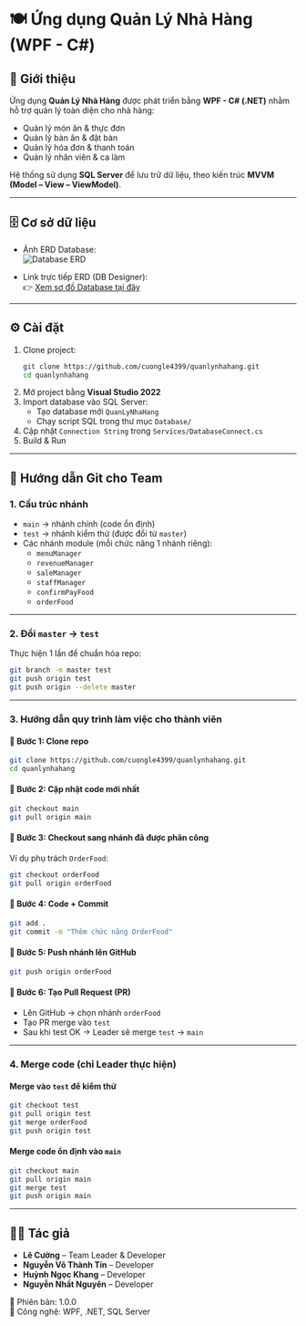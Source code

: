 # 🍽️ Ứng dụng Quản Lý Nhà Hàng (WPF - C#)

## 📌 Giới thiệu
Ứng dụng **Quản Lý Nhà Hàng** được phát triển bằng **WPF - C# (.NET)** nhằm hỗ trợ quản lý toàn diện cho nhà hàng:

- Quản lý món ăn & thực đơn  
- Quản lý bàn ăn & đặt bàn  
- Quản lý hóa đơn & thanh toán  
- Quản lý nhân viên & ca làm  

Hệ thống sử dụng **SQL Server** để lưu trữ dữ liệu, theo kiến trúc **MVVM (Model – View – ViewModel)**.

---

## 🗄️ Cơ sở dữ liệu
- Ảnh ERD Database:  
  ![Database ERD](https://github.com/cuongle4399/cuongle4399/blob/main/img/quanlynhahang.png)  

- Link trực tiếp ERD (DB Designer):  
  👉 [Xem sơ đồ Database tại đây](https://erd.dbdesigner.net/designer/schema/1757519693-quanlynhahang)

---

## ⚙️ Cài đặt
1. Clone project:
   ```bash
   git clone https://github.com/cuongle4399/quanlynhahang.git
   cd quanlynhahang
   ```
2. Mở project bằng **Visual Studio 2022**  
3. Import database vào SQL Server:
   - Tạo database mới `QuanLyNhaHang`  
   - Chạy script SQL trong thư mục `Database/`  
4. Cập nhật `Connection String` trong `Services/DatabaseConnect.cs`  
5. Build & Run  

---

## 🌱 Hướng dẫn Git cho Team

### 1. Cấu trúc nhánh
- `main` → nhánh chính (code ổn định)  
- `test` → nhánh kiểm thử (được đổi từ `master`)  
- Các nhánh module (mỗi chức năng 1 nhánh riêng):  
  - `menuManager`  
  - `revenueManager`  
  - `saleManager`  
  - `staffManager`  
  - `confirmPayFood`  
  - `orderFood`  

---

### 2. Đổi `master` → `test`
Thực hiện 1 lần để chuẩn hóa repo:
```bash
git branch -m master test
git push origin test
git push origin --delete master
```

---

### 3. Hướng dẫn quy trình làm việc cho thành viên

#### 🔹 Bước 1: Clone repo
```bash
git clone https://github.com/cuongle4399/quanlynhahang.git
cd quanlynhahang
```

#### 🔹 Bước 2: Cập nhật code mới nhất
```bash
git checkout main
git pull origin main
```

#### 🔹 Bước 3: Checkout sang nhánh đã được phân công
Ví dụ phụ trách `OrderFood`:
```bash
git checkout orderFood
git pull origin orderFood
```

#### 🔹 Bước 4: Code + Commit
```bash
git add .
git commit -m "Thêm chức năng OrderFood"
```

#### 🔹 Bước 5: Push nhánh lên GitHub
```bash
git push origin orderFood
```

#### 🔹 Bước 6: Tạo Pull Request (PR)
- Lên GitHub → chọn nhánh `orderFood`  
- Tạo PR merge vào `test`  
- Sau khi test OK → Leader sẽ merge `test` → `main`  

---

### 4. Merge code (chỉ Leader thực hiện)

#### Merge vào `test` để kiểm thử
```bash
git checkout test
git pull origin test
git merge orderFood
git push origin test
```

#### Merge code ổn định vào `main`
```bash
git checkout main
git pull origin main
git merge test
git push origin main
```

---

## 👨‍💻 Tác giả
- **Lê Cường** – Team Leader & Developer
- **Nguyễn Võ Thành Tín** – Developer
- **Huỳnh Ngọc Khang** – Developer  
- **Nguyễn Nhất Nguyên** – Developer  

📅 Phiên bản: 1.0.0  
📌 Công nghệ: WPF, .NET, SQL Server
